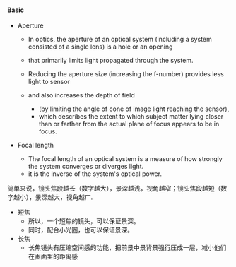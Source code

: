 #### Basic

- Aperture
    - In optics, the aperture of an optical system (including a system consisted of a single lens) is a hole or an opening 
    - that primarily limits light propagated through the system.

    - Reducing the aperture size (increasing the f-number) provides less light to sensor 
    - and also increases the depth of field 
        - (by limiting the angle of cone of image light reaching the sensor),
        - which describes the extent to which subject matter lying closer than or farther from the actual plane of focus appears to be in focus.

- Focal length
    - The focal length of an optical system is a measure of how strongly the system converges or diverges light.
    - it is the inverse of the system's optical power.
    
简单来说，镜头焦段越长（数字越大），景深越浅，视角越窄；镜头焦段越短（数字越小），景深越大，视角越广.
- 短焦
    - 所以，一个短焦的镜头，可以保证景深。
    - 同时，配合小光圈，也可以保证景深。
- 长焦
    - 长焦镜头有压缩空间感的功能，把前景中景背景强行压成一层，减小他们在画面里的距离感
